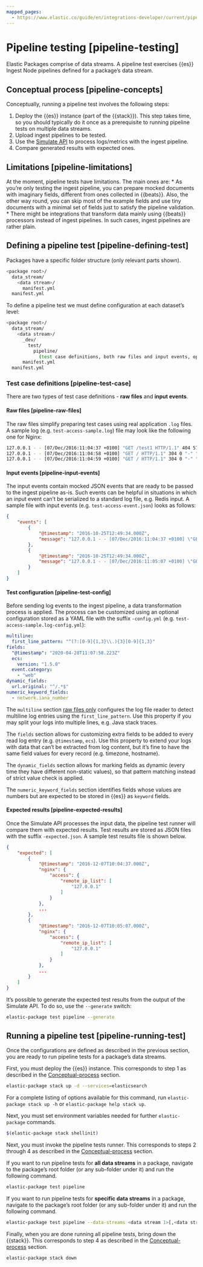 ```yaml
---
mapped_pages:
  - https://www.elastic.co/guide/en/integrations-developer/current/pipeline-testing.html
---
```


# Pipeline testing [pipeline-testing]

Elastic Packages comprise of data streams. A pipeline test exercises {{es}} Ingest Node pipelines defined for a package’s data stream.


## Conceptual process [pipeline-concepts]

Conceptually, running a pipeline test involves the following steps:

1. Deploy the {{es}} instance (part of the {{stack}}). This step takes time, so you should typically do it once as a prerequisite to running pipeline tests on multiple data streams.
2. Upload ingest pipelines to be tested.
3. Use the [Simulate API](https://www.elastic.co/docs/api/doc/elasticsearch/operation/operation-ingest-simulate) to process logs/metrics with the ingest pipeline.
4. Compare generated results with expected ones.


## Limitations [pipeline-limitations]

At the moment, pipeline tests have limitations. The main ones are: * As you’re only testing the ingest pipeline, you can prepare mocked documents with imaginary fields, different from ones collected in {{beats}}. Also, the other way round, you can skip most of the example fields and use tiny documents with a minimal set of fields just to satisfy the pipeline validation. * There might be integrations that transform data mainly using {{beats}} processors instead of ingest pipelines. In such cases, ingest pipelines are rather plain.


## Defining a pipeline test [pipeline-defining-test]

Packages have a specific folder structure (only relevant parts shown).

```bash
<package root>/
  data_stream/
    <data stream>/
      manifest.yml
  manifest.yml
```

To define a pipeline test we must define configuration at each dataset’s level:

```bash
<package root>/
  data_stream/
    <data stream>/
      _dev/
        test/
          pipeline/
            (test case definitions, both raw files and input events, optional configuration)
      manifest.yml
  manifest.yml
```


### Test case definitions [pipeline-test-case]

There are two types of test case definitions - **raw files** and **input events**.


#### Raw files [pipeline-raw-files]

The raw files simplify preparing test cases using real application `.log` files. A sample log (e.g. `test-access-sample.log`) file may look like the following one for Nginx:

```bash
127.0.0.1 - - [07/Dec/2016:11:04:37 +0100] "GET /test1 HTTP/1.1" 404 571 "-" "Mozilla/5.0 (Macintosh; Intel Mac OS X 10_12_0) AppleWebKit/537.36 (KHTML, like Gecko) Chrome/54.0.2840.98 Safari/537.36"
127.0.0.1 - - [07/Dec/2016:11:04:58 +0100] "GET / HTTP/1.1" 304 0 "-" "Mozilla/5.0 (Macintosh; Intel Mac OS X 10.12; rv:49.0) Gecko/20100101 Firefox/49.0"
127.0.0.1 - - [07/Dec/2016:11:04:59 +0100] "GET / HTTP/1.1" 304 0 "-" "Mozilla/5.0 (Macintosh; Intel Mac OS X 10.12; rv:49.0) Gecko/20100101 Firefox/49.0"
```


#### Input events [pipeline-input-events]

The input events contain mocked JSON events that are ready to be passed to the ingest pipeline as-is. Such events can be helpful in situations in which an input event can’t be serialized to a standard log file, e.g. Redis input. A sample file with input events  (e.g. `test-access-event.json`) looks as follows:

```json
{
    "events": [
        {
            "@timestamp": "2016-10-25T12:49:34.000Z",
            "message": "127.0.0.1 - - [07/Dec/2016:11:04:37 +0100] \"GET /test1 HTTP/1.1\" 404 571 \"-\" \"Mozilla/5.0 (Macintosh; Intel Mac OS X 10_12_0) AppleWebKit/537.36 (KHTML, like Gecko) Chrome/54.0.2840.98 Safari/537.36\"\n"
        },
        {
            "@timestamp": "2016-10-25T12:49:34.000Z",
            "message": "127.0.0.1 - - [07/Dec/2016:11:05:07 +0100] \"GET /taga HTTP/1.1\" 404 169 \"-\" \"Mozilla/5.0 (Macintosh; Intel Mac OS X 10.12; rv:49.0) Gecko/20100101 Firefox/49.0\"\n"
        }
    ]
}
```


#### Test configuration [pipeline-test-config]

Before sending log events to the ingest pipeline, a data transformation process is applied. The process can be customized using an optional configuration stored as a YAML file with the suffix `-config.yml` (e.g. `test-access-sample.log-config.yml`):

```yaml
multiline:
  first_line_pattern: "^(?:[0-9]{1,3}\\.){3}[0-9]{1,3}"
fields:
  "@timestamp": "2020-04-28T11:07:58.223Z"
  ecs:
    version: "1.5.0"
  event.category:
    - "web"
dynamic_fields:
  url.original: "^/.*$"
numeric_keyword_fields:
  - network.iana_number
```

The `multiline` section [raw files only](#pipeline-raw-files) configures the log file reader to detect multiline log entries using the `first_line_pattern`. Use this property if you may split your logs into multiple lines, e.g. Java stack traces.

The `fields` section allows for customizing extra fields to be added to every read log entry (e.g. `@timestamp`, `ecs`). Use this property to extend your logs with data that can’t be extracted from log content, but it’s fine to have the same field values for every record (e.g. timezone, hostname).

The `dynamic_fields` section allows for marking fields as dynamic (every time they have different non-static values), so that pattern matching instead of strict value check is applied.

The `numeric_keyword_fields` section identifies fields whose values are numbers but are expected to be stored in {{es}} as `keyword` fields.


#### Expected results [pipeline-expected-results]

Once the Simulate API processes the input data, the pipeline test runner will compare them with expected results. Test results are stored as JSON files with the suffix `-expected.json`. A sample test results file is shown below.

```json
{
    "expected": [
        {
            "@timestamp": "2016-12-07T10:04:37.000Z",
            "nginx": {
                "access": {
                    "remote_ip_list": [
                        "127.0.0.1"
                    ]
                }
            },
            ...
        },
        {
            "@timestamp": "2016-12-07T10:05:07.000Z",
            "nginx": {
                "access": {
                    "remote_ip_list": [
                        "127.0.0.1"
                    ]
                }
            },
            ...
        }
    ]
}
```

It’s possible to generate the expected test results from the output of the Simulate API. To do so, use the `--generate` switch:

```bash
elastic-package test pipeline --generate
```


## Running a pipeline test [pipeline-running-test]

Once the configurations are defined as described in the previous section, you are ready to run pipeline tests for a package’s data streams.

First, you must deploy the {{es}} instance. This corresponds to step 1 as described in the [Conceptual-process](#pipeline-concepts) section.

```bash
elastic-package stack up -d --services=elasticsearch
```

For a complete listing of options available for this command, run `elastic-package stack up -h` or `elastic-package help stack up`.

Next, you must set environment variables needed for further `elastic-package` commands.

```bash
$(elastic-package stack shellinit)
```

Next, you must invoke the pipeline tests runner. This corresponds to steps 2 through 4 as described in the [Conceptual-process](#pipeline-concepts) section.

If you want to run pipeline tests for **all data streams** in a package, navigate to the package’s root folder (or any sub-folder under it) and run the following command.

```bash
elastic-package test pipeline
```

If you want to run pipeline tests for **specific data streams** in a package, navigate to the package’s root folder (or any sub-folder under it) and run the following command.

```bash
elastic-package test pipeline --data-streams <data stream 1>[,<data stream 2>,...]
```

Finally, when you are done running all pipeline tests, bring down the {{stack}}. This corresponds to step 4 as described in the [Conceptual-process](#pipeline-concepts) section.

```bash
elastic-package stack down
```
